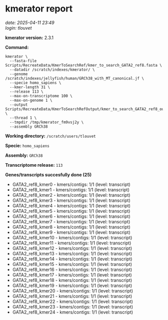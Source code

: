 # kmerator report
*date: 2025-04-11 23:49*  
*login: tlouvet*

**kmerator version:** 2.3.1

**Command:**

```
kmerator \
  --fasta-file Scripts/RecreateData/KmerToSearchRef/kmer_to_search_GATA2_ref8.fasta \
  --datadir /scratch/indexes/kmerator/ \
  --genome /scratch/indexes/jellyfish/human/GRCh38_with_MT_canonical.jf \
  --specie homo_sapiens \
  --kmer-length 31 \
  --release 113 \
  --max-on-transcriptome 100 \
  --max-on-genome 1 \
  --output Scripts/RecreateData/KmerToSearchRefOutput/kmer_to_search_GATA2_ref8_output \
  --thread 1 \
  --tmpdir /tmp/kmerator_fm9vsj2y \
  --assembly GRCh38
```

**Working directory:** `/scratch/users/tlouvet`

**Specie:** `homo_sapiens`

**Assembly:** `GRCh38`

**Transcriptome release:** `113`

**Genes/transcripts succesfully done (25)**

- GATA2_ref8_kmer0 - kmers/contigs: 1/1 (level: transcript)
- GATA2_ref8_kmer1 - kmers/contigs: 1/1 (level: transcript)
- GATA2_ref8_kmer2 - kmers/contigs: 1/1 (level: transcript)
- GATA2_ref8_kmer3 - kmers/contigs: 1/1 (level: transcript)
- GATA2_ref8_kmer4 - kmers/contigs: 1/1 (level: transcript)
- GATA2_ref8_kmer5 - kmers/contigs: 1/1 (level: transcript)
- GATA2_ref8_kmer6 - kmers/contigs: 1/1 (level: transcript)
- GATA2_ref8_kmer7 - kmers/contigs: 1/1 (level: transcript)
- GATA2_ref8_kmer8 - kmers/contigs: 1/1 (level: transcript)
- GATA2_ref8_kmer9 - kmers/contigs: 1/1 (level: transcript)
- GATA2_ref8_kmer10 - kmers/contigs: 1/1 (level: transcript)
- GATA2_ref8_kmer11 - kmers/contigs: 1/1 (level: transcript)
- GATA2_ref8_kmer12 - kmers/contigs: 1/1 (level: transcript)
- GATA2_ref8_kmer13 - kmers/contigs: 1/1 (level: transcript)
- GATA2_ref8_kmer14 - kmers/contigs: 1/1 (level: transcript)
- GATA2_ref8_kmer15 - kmers/contigs: 1/1 (level: transcript)
- GATA2_ref8_kmer16 - kmers/contigs: 1/1 (level: transcript)
- GATA2_ref8_kmer17 - kmers/contigs: 1/1 (level: transcript)
- GATA2_ref8_kmer18 - kmers/contigs: 1/1 (level: transcript)
- GATA2_ref8_kmer19 - kmers/contigs: 1/1 (level: transcript)
- GATA2_ref8_kmer20 - kmers/contigs: 1/1 (level: transcript)
- GATA2_ref8_kmer21 - kmers/contigs: 1/1 (level: transcript)
- GATA2_ref8_kmer22 - kmers/contigs: 1/1 (level: transcript)
- GATA2_ref8_kmer23 - kmers/contigs: 1/1 (level: transcript)
- GATA2_ref8_kmer24 - kmers/contigs: 1/1 (level: transcript)
